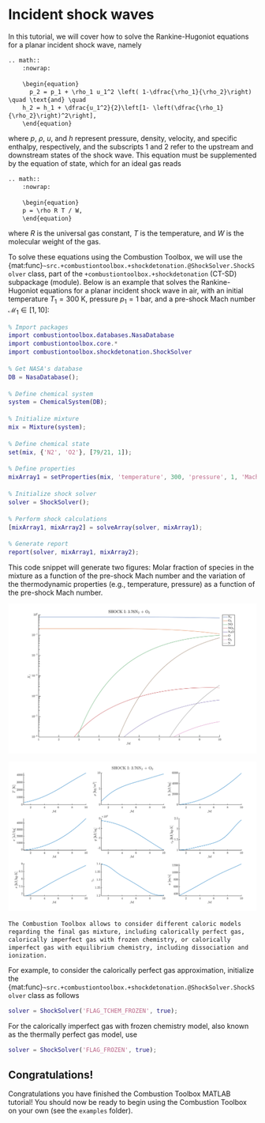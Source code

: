 # Incident shock waves

In this tutorial, we will cover how to solve the Rankine-Hugoniot equations for a planar incident shock wave, namely

```{eval-rst}
.. math::
    :nowrap:

    \begin{equation}
      p_2 = p_1 + \rho_1 u_1^2 \left( 1-\dfrac{\rho_1}{\rho_2}\right) \quad \text{and} \quad 
    h_2 = h_1 + \dfrac{u_1^2}{2}\left[1- \left(\dfrac{\rho_1}{\rho_2}\right)^2\right],
    \end{equation}
```
where $p$, $\rho$, $u$, and $h$ represent pressure, density, velocity, and specific enthalpy, respectively, and the subscripts 1 and 2 refer to the upstream and downstream states of the shock wave. This equation must be supplemented by the equation of state, which for an ideal gas reads

```{eval-rst}
.. math::
    :nowrap:

    \begin{equation}
    p = \rho R T / W,
    \end{equation}
```
where $R$ is the universal gas constant, $T$ is the temperature, and $W$ is the molecular weight of the gas. 

To solve these equations using the Combustion Toolbox, we will use the {mat:func}`~src.+combustiontoolbox.+shockdetonation.@ShockSolver.ShockSolver`  class, part of the `+combustiontoolbox.+shockdetonation` (CT-SD) subpackage (module). Below is an example that solves the Rankine-Hugoniot equations for a planar incident shock wave in air, with an initial temperature $T_1 = 300$ K, pressure $p_1 = 1$ bar, and a pre-shock Mach number $\mathcal{M}_1 \in [1, 10]$:

```matlab
% Import packages
import combustiontoolbox.databases.NasaDatabase
import combustiontoolbox.core.*
import combustiontoolbox.shockdetonation.ShockSolver

% Get NASA's database
DB = NasaDatabase();

% Define chemical system
system = ChemicalSystem(DB);

% Initialize mixture
mix = Mixture(system);

% Define chemical state
set(mix, {'N2', 'O2'}, [79/21, 1]);

% Define properties
mixArray1 = setProperties(mix, 'temperature', 300, 'pressure', 1, 'Mach', 1:0.1:10);

% Initialize shock solver
solver = ShockSolver();

% Perform shock calculations
[mixArray1, mixArray2] = solveArray(solver, mixArray1);

% Generate report
report(solver, mixArray1, mixArray2);
```

This code snippet will generate two figures: Molar fraction of species in the mixture as a function of the pre-shock Mach number and the variation of the thermodynamic properties (e.g., temperature, pressure) as a function of the pre-shock Mach number.

<p align="center">
    <img src="../../_static/img/shock_waves_1_fig1.svg" width="1000">
</p>

<p align="center">
    <img src="../../_static/img/shock_waves_1_fig2.svg" width="1000">
</p>

````{tip}
The Combustion Toolbox allows to consider different caloric models regarding the final gas mixture, including calorically perfect gas, calorically imperfect gas with frozen chemistry, or calorically imperfect gas with equilibrium chemistry, including dissociation and ionization. 
````

For example, to consider the calorically perfect gas approximation, initialize the {mat:func}`~src.+combustiontoolbox.+shockdetonation.@ShockSolver.ShockSolver` class as follows

```matlab
solver = ShockSolver('FLAG_TCHEM_FROZEN', true);
````

For the calorically imperfect gas with frozen chemistry model, also known as the thermally perfect gas model, use

```matlab
solver = ShockSolver('FLAG_FROZEN', true);
````

## Congratulations!
Congratulations you have finished the Combustion Toolbox MATLAB tutorial! You should now be ready to begin using the Combustion Toolbox on your own (see the `examples` folder).